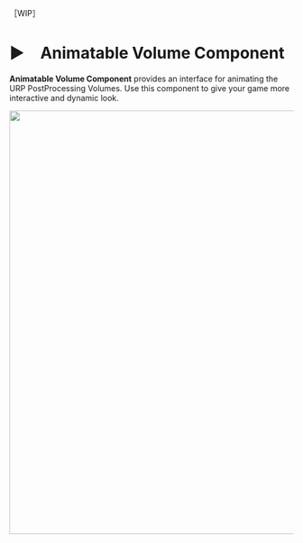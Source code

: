 ［WIP］

# ▶　Animatable Volume Component

**Animatable Volume Component** provides an interface for animating the URP PostProcessing Volumes. Use this component to give your game more interactive and dynamic look.

<img src="https://github.com/cji3bp62000/AnimatableVolumeComponent/assets/34641639/7867ddcd-bafb-4426-a4cd-89d1fb42d75f" width="750">
